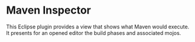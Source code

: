 Maven Inspector
==============

This Eclipse plugin provides a view that shows what Maven would execute. It presents for an opened editor the build phases and associated mojos.